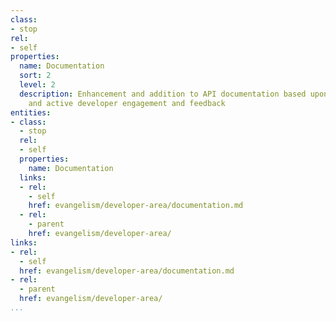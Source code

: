 ```yaml
---
class:
- stop
rel:
- self
properties:
  name: Documentation
  sort: 2
  level: 2
  description: Enhancement and addition to API documentation based upon project development
    and active developer engagement and feedback
entities:
- class:
  - stop
  rel:
  - self
  properties:
    name: Documentation
  links:
  - rel:
    - self
    href: evangelism/developer-area/documentation.md
  - rel:
    - parent
    href: evangelism/developer-area/
links:
- rel:
  - self
  href: evangelism/developer-area/documentation.md
- rel:
  - parent
  href: evangelism/developer-area/
...
```

